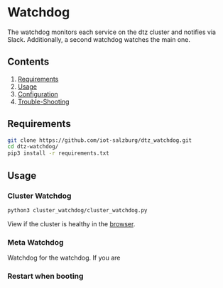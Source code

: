 # Watchdog

The watchdog monitors each service on the dtz cluster and notifies
via Slack. Additionally, a second watchdog watches the main one.


## Contents

1. [Requirements](#requirements)
2. [Usage](#usage)
3. [Configuration](#configuration)
4. [Trouble-Shooting](#Trouble-shooting)

## Requirements

```bash
git clone https://github.com/iot-salzburg/dtz_watchdog.git
cd dtz-watchdog/
pip3 install -r requirements.txt
```

## Usage

### Cluster Watchdog
```bash
python3 cluster_watchdog/cluster_watchdog.py
```

View if the cluster is healthy in the [browser](http://il081:8081/).


### Meta Watchdog

Watchdog for the watchdog. If you are


### Restart when booting

